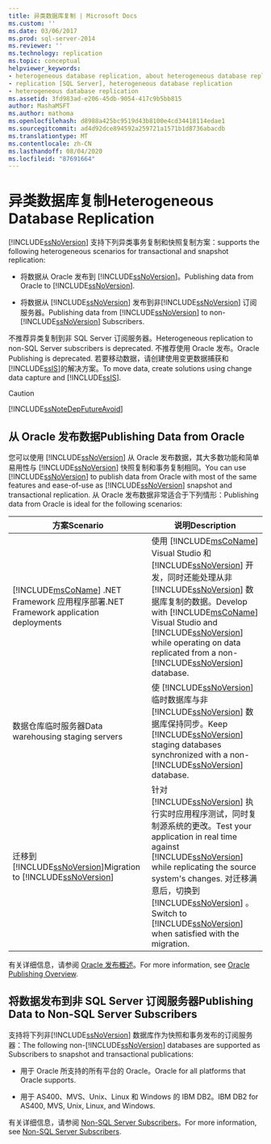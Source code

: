 ```yaml
---
title: 异类数据库复制 | Microsoft Docs
ms.custom: ''
ms.date: 03/06/2017
ms.prod: sql-server-2014
ms.reviewer: ''
ms.technology: replication
ms.topic: conceptual
helpviewer_keywords:
- heterogeneous database replication, about heterogeneous database replication
- replication [SQL Server], heterogeneous database replication
- heterogeneous database replication
ms.assetid: 3fd983ad-e206-45db-9054-417c9b5bb815
author: MashaMSFT
ms.author: mathoma
ms.openlocfilehash: d8988a425bc9519d43b8100e4cd34418114edae1
ms.sourcegitcommit: ad4d92dce894592a259721a1571b1d8736abacdb
ms.translationtype: MT
ms.contentlocale: zh-CN
ms.lasthandoff: 08/04/2020
ms.locfileid: "87691664"
---
```

# <a name="heterogeneous-database-replication"></a><span data-ttu-id="fe1ea-102">异类数据库复制</span><span class="sxs-lookup"><span data-stu-id="fe1ea-102">Heterogeneous Database Replication</span></span>
  [!INCLUDE[ssNoVersion](../../../includes/ssnoversion-md.md)] <span data-ttu-id="fe1ea-103">支持下列异类事务复制和快照复制方案：</span><span class="sxs-lookup"><span data-stu-id="fe1ea-103">supports the following heterogeneous scenarios for transactional and snapshot replication:</span></span>  
  
-   <span data-ttu-id="fe1ea-104">将数据从 Oracle 发布到 [!INCLUDE[ssNoVersion](../../../includes/ssnoversion-md.md)]。</span><span class="sxs-lookup"><span data-stu-id="fe1ea-104">Publishing data from Oracle to [!INCLUDE[ssNoVersion](../../../includes/ssnoversion-md.md)].</span></span>  
  
-   <span data-ttu-id="fe1ea-105">将数据从 [!INCLUDE[ssNoVersion](../../../includes/ssnoversion-md.md)] 发布到非[!INCLUDE[ssNoVersion](../../../includes/ssnoversion-md.md)] 订阅服务器。</span><span class="sxs-lookup"><span data-stu-id="fe1ea-105">Publishing data from [!INCLUDE[ssNoVersion](../../../includes/ssnoversion-md.md)] to non-[!INCLUDE[ssNoVersion](../../../includes/ssnoversion-md.md)] Subscribers.</span></span>  
  
 <span data-ttu-id="fe1ea-106">不推荐异类复制到非 SQL Server 订阅服务器。</span><span class="sxs-lookup"><span data-stu-id="fe1ea-106">Heterogeneous replication to non-SQL Server subscribers is deprecated.</span></span> <span data-ttu-id="fe1ea-107">不推荐使用 Oracle 发布。</span><span class="sxs-lookup"><span data-stu-id="fe1ea-107">Oracle Publishing is deprecated.</span></span> <span data-ttu-id="fe1ea-108">若要移动数据，请创建使用变更数据捕获和 [!INCLUDE[ssIS](../../../includes/ssis-md.md)]的解决方案。</span><span class="sxs-lookup"><span data-stu-id="fe1ea-108">To move data, create solutions using change data capture and [!INCLUDE[ssIS](../../../includes/ssis-md.md)].</span></span>  
  
> [!CAUTION]  
>  [!INCLUDE[ssNoteDepFutureAvoid](../../../includes/ssnotedepfutureavoid-md.md)]  
  
## <a name="publishing-data-from-oracle"></a><span data-ttu-id="fe1ea-109">从 Oracle 发布数据</span><span class="sxs-lookup"><span data-stu-id="fe1ea-109">Publishing Data from Oracle</span></span>  
 <span data-ttu-id="fe1ea-110">您可以使用 [!INCLUDE[ssNoVersion](../../../includes/ssnoversion-md.md)] 从 Oracle 发布数据，其大多数功能和简单易用性与 [!INCLUDE[ssNoVersion](../../../includes/ssnoversion-md.md)] 快照复制和事务复制相同。</span><span class="sxs-lookup"><span data-stu-id="fe1ea-110">You can use [!INCLUDE[ssNoVersion](../../../includes/ssnoversion-md.md)] to publish data from Oracle with most of the same features and ease-of-use as [!INCLUDE[ssNoVersion](../../../includes/ssnoversion-md.md)] snapshot and transactional replication.</span></span> <span data-ttu-id="fe1ea-111">从 Oracle 发布数据非常适合于下列情形：</span><span class="sxs-lookup"><span data-stu-id="fe1ea-111">Publishing data from Oracle is ideal for the following scenarios:</span></span>  
  
|<span data-ttu-id="fe1ea-112">方案</span><span class="sxs-lookup"><span data-stu-id="fe1ea-112">Scenario</span></span>|<span data-ttu-id="fe1ea-113">说明</span><span class="sxs-lookup"><span data-stu-id="fe1ea-113">Description</span></span>|  
|--------------|-----------------|  
|[!INCLUDE[msCoName](../../../includes/msconame-md.md)] <span data-ttu-id="fe1ea-114">.NET Framework 应用程序部署</span><span class="sxs-lookup"><span data-stu-id="fe1ea-114">.NET Framework application deployments</span></span>|<span data-ttu-id="fe1ea-115">使用 [!INCLUDE[msCoName](../../../includes/msconame-md.md)] Visual Studio 和 [!INCLUDE[ssNoVersion](../../../includes/ssnoversion-md.md)] 开发，同时还能处理从非[!INCLUDE[ssNoVersion](../../../includes/ssnoversion-md.md)] 数据库复制的数据。</span><span class="sxs-lookup"><span data-stu-id="fe1ea-115">Develop with [!INCLUDE[msCoName](../../../includes/msconame-md.md)] Visual Studio and [!INCLUDE[ssNoVersion](../../../includes/ssnoversion-md.md)] while operating on data replicated from a non-[!INCLUDE[ssNoVersion](../../../includes/ssnoversion-md.md)] database.</span></span>|  
|<span data-ttu-id="fe1ea-116">数据仓库临时服务器</span><span class="sxs-lookup"><span data-stu-id="fe1ea-116">Data warehousing staging servers</span></span>|<span data-ttu-id="fe1ea-117">使 [!INCLUDE[ssNoVersion](../../../includes/ssnoversion-md.md)] 临时数据库与非[!INCLUDE[ssNoVersion](../../../includes/ssnoversion-md.md)] 数据库保持同步。</span><span class="sxs-lookup"><span data-stu-id="fe1ea-117">Keep [!INCLUDE[ssNoVersion](../../../includes/ssnoversion-md.md)] staging databases synchronized with a non-[!INCLUDE[ssNoVersion](../../../includes/ssnoversion-md.md)] database.</span></span>|  
|<span data-ttu-id="fe1ea-118">迁移到 [!INCLUDE[ssNoVersion](../../../includes/ssnoversion-md.md)]</span><span class="sxs-lookup"><span data-stu-id="fe1ea-118">Migration to [!INCLUDE[ssNoVersion](../../../includes/ssnoversion-md.md)]</span></span>|<span data-ttu-id="fe1ea-119">针对 [!INCLUDE[ssNoVersion](../../../includes/ssnoversion-md.md)] 执行实时应用程序测试，同时复制源系统的更改。</span><span class="sxs-lookup"><span data-stu-id="fe1ea-119">Test your application in real time against [!INCLUDE[ssNoVersion](../../../includes/ssnoversion-md.md)] while replicating the source system's changes.</span></span> <span data-ttu-id="fe1ea-120">对迁移满意后，切换到 [!INCLUDE[ssNoVersion](../../../includes/ssnoversion-md.md)] 。</span><span class="sxs-lookup"><span data-stu-id="fe1ea-120">Switch to [!INCLUDE[ssNoVersion](../../../includes/ssnoversion-md.md)] when satisfied with the migration.</span></span>|  
  
 <span data-ttu-id="fe1ea-121">有关详细信息，请参阅 [Oracle 发布概述](oracle-publishing-overview.md)。</span><span class="sxs-lookup"><span data-stu-id="fe1ea-121">For more information, see [Oracle Publishing Overview](oracle-publishing-overview.md).</span></span>  
  
## <a name="publishing-data-to-non-sql-server-subscribers"></a><span data-ttu-id="fe1ea-122">将数据发布到非 SQL Server 订阅服务器</span><span class="sxs-lookup"><span data-stu-id="fe1ea-122">Publishing Data to Non-SQL Server Subscribers</span></span>  
 <span data-ttu-id="fe1ea-123">支持将下列非[!INCLUDE[ssNoVersion](../../../includes/ssnoversion-md.md)] 数据库作为快照和事务发布的订阅服务器：</span><span class="sxs-lookup"><span data-stu-id="fe1ea-123">The following non-[!INCLUDE[ssNoVersion](../../../includes/ssnoversion-md.md)] databases are supported as Subscribers to snapshot and transactional publications:</span></span>  
  
-   <span data-ttu-id="fe1ea-124">用于 Oracle 所支持的所有平台的 Oracle。</span><span class="sxs-lookup"><span data-stu-id="fe1ea-124">Oracle for all platforms that Oracle supports.</span></span>  
  
-   <span data-ttu-id="fe1ea-125">用于 AS400、MVS、Unix、Linux 和 Windows 的 IBM DB2。</span><span class="sxs-lookup"><span data-stu-id="fe1ea-125">IBM DB2 for AS400, MVS, Unix, Linux, and Windows.</span></span>  
  
 <span data-ttu-id="fe1ea-126">有关详细信息，请参阅 [Non-SQL Server Subscribers](non-sql-server-subscribers.md)。</span><span class="sxs-lookup"><span data-stu-id="fe1ea-126">For more information, see [Non-SQL Server Subscribers](non-sql-server-subscribers.md).</span></span>  
  
  
